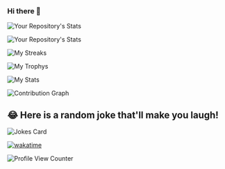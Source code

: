 ### Hi there 👋

<!--  
**ThalessAp/ThalessAp** is a ✨ _special_ ✨ repository because its `README.md` (this file) appears on your GitHub profile.

Here are some ideas to get you started:

- 🔭 I’m currently working on ...
- 🌱 I’m currently learning ...
![React](https://img.shields.io/badge/react-%2320232a.svg?style=for-the-badge&logo=react&logoColor=%2361DAFB)

![React Native](https://img.shields.io/badge/react_native-%2320232a.svg?style=for-the-badge&logo=react&logoColor=%2361DAFB)



- 👯 I’m looking to collaborate on ...
- 🤔 I’m looking for help with ...
- 💬 Ask me about ...
- 📫 How to reach me: ...
- 😄 Pronouns: ...
- ⚡ Fun fact: ...


	![MDN Web Docs](https://img.shields.io/badge/MDN_Web_Docs-black?style=for-the-badge&logo=mdnwebdocs&logoColor=white)
	https://img.shields.io/badge/Duolingo-58CC02?style=for-the-badge&logo=Duolingo&logoColor=white


**
![Battle.net](https://img.shields.io/badge/battle.net-%2300AEFF.svg?style=for-the-badge&logo=battle.net&logoColor=white)

![EA](https://img.shields.io/badge/ea-%23000000.svg?style=for-the-badge&logo=ea&logoColor=white)

![Epic Games](https://img.shields.io/badge/epicgames-%23313131.svg?style=for-the-badge&logo=epicgames&logoColor=white)

![Riot Games](https://img.shields.io/badge/riotgames-D32936.svg?style=for-the-badge&logo=riotgames&logoColor=white)

![Steam](https://img.shields.io/badge/steam-%23000000.svg?style=for-the-badge&logo=steam&logoColor=white)

![Ubisoft](https://img.shields.io/badge/Ubisoft-%23F5F5F5.svg?style=for-the-badge&logo=Ubisoft&logoColor=black)

https://img.shields.io/badge/Discord-5865F2?style=for-the-badge&logo=discord&logoColor=white
**





**
![CodeSandbox](https://img.shields.io/badge/Codesandbox-040404?style=for-the-badge&logo=codesandbox&logoColor=DBDBDB)

![Visual Studio Code](https://img.shields.io/badge/Visual%20Studio%20Code-0078d7.svg?style=for-the-badge&logo=visual-studio-code&logoColor=white)
**

**
![C](https://img.shields.io/badge/c-%2300599C.svg?style=for-the-badge&logo=c&logoColor=white)

![HTML5](https://img.shields.io/badge/html5-%23E34F26.svg?style=for-the-badge&logo=html5&logoColor=white)

![JavaScript](https://img.shields.io/badge/javascript-%23323330.svg?style=for-the-badge&logo=javascript&logoColor=%23F7DF1E)

**

**
![Windows](https://img.shields.io/badge/Windows-0078D6?style=for-the-badge&logo=windows&logoColor=white)

https://img.shields.io/badge/Linux-FCC624?style=for-the-badge&logo=linux&logoColor=black
**

**
	![Trello](https://img.shields.io/badge/Trello-%23026AA7.svg?style=for-the-badge&logo=Trello&logoColor=white)

**
**
![Gmail](https://img.shields.io/badge/Gmail-D14836?style=for-the-badge&logo=gmail&logoColor=white)

![LinkedIn](https://img.shields.io/badge/linkedin-%230077B5.svg?style=for-the-badge&logo=linkedin&logoColor=white)

![Zoom](https://img.shields.io/badge/Zoom-2D8CFF?style=for-the-badge&logo=zoom&logoColor=white)

**
**
![Git](https://img.shields.io/badge/git-%23F05033.svg?style=for-the-badge&logo=git&logoColor=white)
![GitHub](https://img.shields.io/badge/github-%23121011.svg?style=for-the-badge&logo=github&logoColor=white)

**

-->

![Your Repository's Stats](https://github-readme-stats.vercel.app/api/top-langs/?username=ThalessAp&theme=blue-green)

![Your Repository's Stats](https://github-readme-stats.vercel.app/api?username=ThalessAp&show_icons=true&theme=blue-green)

![My Streaks](https://github-readme-streak-stats.herokuapp.com/?user=ThalessAp&theme=blue-green)

![My Trophys](https://github-profile-trophy.vercel.app/?username=ThalessAp&theme=blue-green)

![My Stats](https://github-profile-summary-cards.vercel.app/api/cards/profile-details?username=ThalessAp)

![Contribution Graph](https://activity-graph.herokuapp.com/graph?username=ThalessAp&theme=minimal)


## 😂 Here is a random joke that'll make you laugh!

![Jokes Card](https://readme-jokes.vercel.app/api)


[![wakatime](https://wakatime.com/badge/user/cccad363-6130-4c10-9970-f992f328b208/project/5ee401de-d0e4-477f-b2a5-128e3f1e12b5.svg)](https://wakatime.com/badge/user/cccad363-6130-4c10-9970-f992f328b208/project/5ee401de-d0e4-477f-b2a5-128e3f1e12b5)

![Profile View Counter](https://komarev.com/ghpvc/?username=ThalessAp)
